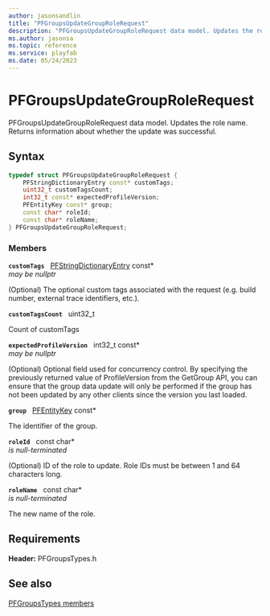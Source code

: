 ```yaml
---
author: jasonsandlin
title: "PFGroupsUpdateGroupRoleRequest"
description: "PFGroupsUpdateGroupRoleRequest data model. Updates the role name. Returns information about whether the update was successful."
ms.author: jasonsa
ms.topic: reference
ms.service: playfab
ms.date: 05/24/2023
---
```


# PFGroupsUpdateGroupRoleRequest  

PFGroupsUpdateGroupRoleRequest data model. Updates the role name. Returns information about whether the update was successful.  

## Syntax  
  
```cpp
typedef struct PFGroupsUpdateGroupRoleRequest {  
    PFStringDictionaryEntry const* customTags;  
    uint32_t customTagsCount;  
    int32_t const* expectedProfileVersion;  
    PFEntityKey const* group;  
    const char* roleId;  
    const char* roleName;  
} PFGroupsUpdateGroupRoleRequest;  
```
  
### Members  
  
**`customTags`** &nbsp; [PFStringDictionaryEntry](../../pftypes/structs/pfstringdictionaryentry.md) const*  
*may be nullptr*  
  
(Optional) The optional custom tags associated with the request (e.g. build number, external trace identifiers, etc.).
  
**`customTagsCount`** &nbsp; uint32_t  
  
Count of customTags
  
**`expectedProfileVersion`** &nbsp; int32_t const*  
*may be nullptr*  
  
(Optional) Optional field used for concurrency control. By specifying the previously returned value of ProfileVersion from the GetGroup API, you can ensure that the group data update will only be performed if the group has not been updated by any other clients since the version you last loaded.
  
**`group`** &nbsp; [PFEntityKey](../../pftypes/structs/pfentitykey-c.md) const*  
  
The identifier of the group.
  
**`roleId`** &nbsp; const char*  
*is null-terminated*  
  
(Optional) ID of the role to update. Role IDs must be between 1 and 64 characters long.
  
**`roleName`** &nbsp; const char*  
*is null-terminated*  
  
The new name of the role.
  
  
## Requirements  
  
**Header:** PFGroupsTypes.h
  
## See also  
[PFGroupsTypes members](../pfgroupstypes_members.md)  

  
  
